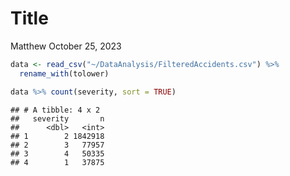 Title
================
Matthew
October 25, 2023

``` r
data <- read_csv("~/DataAnalysis/FilteredAccidents.csv") %>% 
  rename_with(tolower)
```

``` r
data %>% count(severity, sort = TRUE)
```

    ## # A tibble: 4 x 2
    ##   severity       n
    ##      <dbl>   <int>
    ## 1        2 1842918
    ## 2        3   77957
    ## 3        4   50335
    ## 4        1   37875
